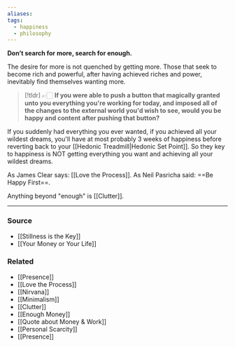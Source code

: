 ```yaml
---
aliases: 
tags:
  - happiness
  - philosophy
---
```

**Don’t search for more, search for enough.**

The desire for more is not quenched by getting more. Those that seek to become rich and powerful, after having achieved riches and power, inevitably find themselves wanting more. 

> [!tldr] 👉🏻 **If you were able to push a button that magically granted unto you everything you're working for today, and imposed all of the changes to the external world you'd wish to see, would you be happy and content after pushing that button?**

If you suddenly had everything you ever wanted, if you achieved all your wildest dreams, you'll have at most probably 3 weeks of happiness before reverting back to your [[Hedonic Treadmill|Hedonic Set Point]]. So they key to happiness is NOT getting everything you want and achieving all your wildest dreams. 

As James Clear says: [[Love the Process]]. As Neil Pasricha said: ==Be Happy First==.

Anything beyond "enough" is [[Clutter]]. 

---
### Source
- [[Stillness is the Key]]
- [[Your Money or Your Life]]

### Related
- [[Presence]]
- [[Love the Process]]
- [[Nirvana]] 
- [[Minimalism]] 
- [[Clutter]] 
- [[Enough Money]] 
- [[Quote about Money & Work]] 
- [[Personal Scarcity]] 
- [[Presence]]